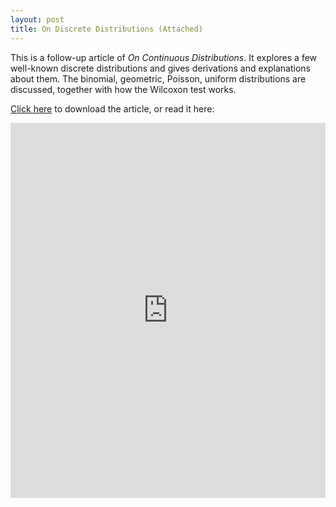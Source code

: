 ```yaml
---
layout: post
title: On Discrete Distributions (Attached)
---
```


This is a follow-up article of _On Continuous Distributions_. It explores a few well-known discrete distributions and gives derivations and explanations about them. The binomial, geometric, Poisson, uniform distributions are discussed, together with how the Wilcoxon test works.

<a href="https://raw.githubusercontent.com/Tristanchaang/tristanchaang.github.io/main/downloads/On-Discrete-Distributions.pdf" download>Click here</a> to download the article, or read it here:

<embed src="https://drive.google.com/viewerng/
viewer?embedded=true&url=http://tristanchaang.github.io/downloads/On-Discrete-Distributions.pdf" type="application/pdf" width="100%" height="600px" />